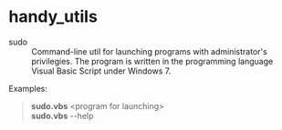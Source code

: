 handy_utils
===========

<dl>
<dt>sudo</dt>
<dd>Command-line util for launching programs with administrator's privilegies. The program is written in the programming language Visual Basic Script under Windows 7.</dd>
</dl>
	
Examples:  
> **sudo.vbs**  &lt;program for launching&gt;  
> **sudo.vbs**  --help
